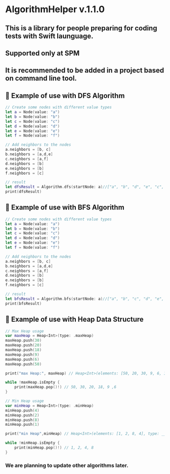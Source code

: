 # AlgorithmHelper v.1.1.0

## **This is a library for people preparing for coding tests with Swift launguage.**

## Supported only at SPM
## It is recommended to be added in a project based on command line tool.


## **📝 Example of use with DFS Algorithm**

``` swift
// Create some nodes with different value types
let a = Node(value: "a")
let b = Node(value: "b")
let c = Node(value: "c")
let d = Node(value: "d")
let e = Node(value: "e")
let f = Node(value: "f")

// Add neighbors to the nodes
a.neighbors = [b, c]
b.neighbors = [a,d,e]
c.neighbors = [a,f]
d.neighbors = [b]
e.neighbors = [b]
f.neighbors = [c]

// result
let dfsResult = Algorithm.dfs(startNode: a)//["a", "b", "d", "e", "c", "f"]
print(dfsResult)
``` 

## **📝 Example of use with BFS Algorithm**

``` swift
// Create some nodes with different value types
let a = Node(value: "a")
let b = Node(value: "b")
let c = Node(value: "c")
let d = Node(value: "d")
let e = Node(value: "e")
let f = Node(value: "f")

// Add neighbors to the nodes
a.neighbors = [b, c]
b.neighbors = [a,d,e]
c.neighbors = [a,f]
d.neighbors = [b]
e.neighbors = [b]
f.neighbors = [c]

// result
let bfsResult = Algorithm.bfs(startNode: a)//["a", "b", "c", "d", "e", "f"]
print(bfsResult)
``` 
## **📝 Example of use with Heap Data Structure** 
``` swift
// Max Heap usage
var maxHeap = Heap<Int>(type: .maxHeap)
maxHeap.push(30)
maxHeap.push(20)
maxHeap.push(18)
maxHeap.push(9)
maxHeap.push(6)
maxHeap.push(50)

print("max Heap:", maxHeap) // Heap<Int>(elements: [50, 20, 30, 9, 6, 18], type: __lldb_expr_86.HeapType.maxHeap)

while !maxHeap.isEmpty {
    print(maxHeap.pop()!) // 50, 30, 20, 18, 9 ,6
}

// Min Heap usage
var minHeap = Heap<Int>(type: .minHeap)
minHeap.push(4)
minHeap.push(2)
minHeap.push(8)
minHeap.push(1)

print("min Heap",minHeap) // Heap<Int>(elements: [1, 2, 8, 4], type: __lldb_expr_88.HeapType.minHeap)

while !minHeap.isEmpty {
    print(minHeap.pop()!) // 1, 2, 4, 8
}
```
### We are planning to update other algorithms later.
